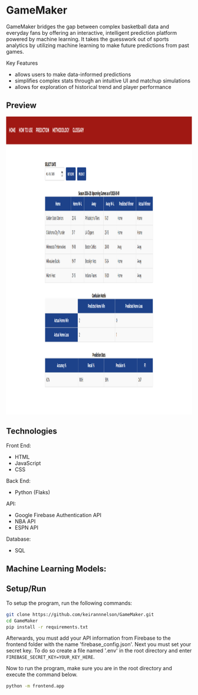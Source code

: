 # GameMaker

GameMaker bridges the gap between complex basketball data and everyday fans by offering an interactive, intelligent prediction platform powered by machine learning. It takes the guesswork out of sports analytics by utilizing machine learning to make future predictions from past games.

Key Features
- allows users to make data-informed predictions
- simplifies complex stats through an intuitive UI and matchup simulations
- allows for exploration of historical trend and player performance 


## Preview 
<img width="1467" height="810" alt="Screenshot 2025-07-16 at 2 40 55 PM" src="frontend/static/images/example.png" />

## Technologies
Front End:
- HTML
- JavaScript
- CSS

Back End: 
- Python (Flaks)

API: 
- Google Firebase Authentication API
- NBA API
- ESPN API


Database:
- SQL

Machine Learning Models:
-

## Setup/Run
To setup the program, run the following commands: 
```bash
git clone https://github.com/keirannnelson/GameMaker.git
cd GameMaker
pip install -r requirements.txt
```

Afterwards, you must add your API information from Firebase to the frontend folder with the name 'firebase_config.json'. Next you must set your secret key. To do so create a file named '.env' in the root directory and enter `FIREBASE_SECRET_KEY=YOUR_KEY_HERE`.

Now to run the program, make sure you are in the root directory and execute the command below.
```bash
python -m frontend.app
```


